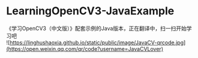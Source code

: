 # LearningOpenCV3-JavaExample
《学习OpenCV3（中文版）》配套示例的Java版本，正在翻译中，扫一扫开始学习吧
<br>
![https://linghushaoxia.github.io/static/public/image/JavaCV-qrcode.jpg](https://open.weixin.qq.com/qr/code?username=JavaCVLover)
